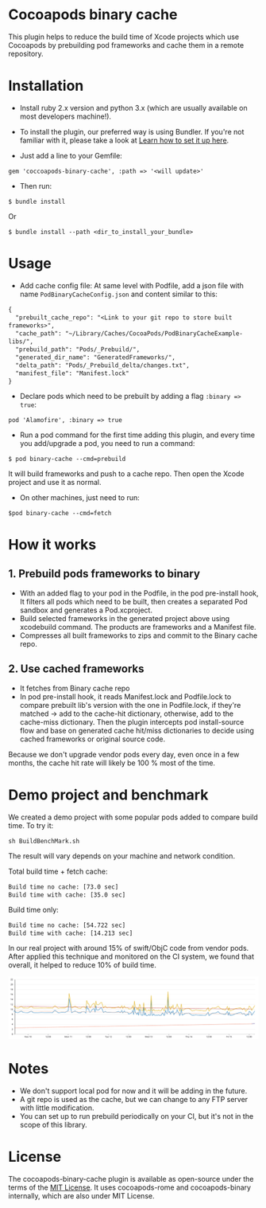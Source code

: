 # Cocoapods binary cache

This plugin helps to reduce the build time of Xcode projects which use Cocoapods by prebuilding pod frameworks and cache them in a remote repository.

# Installation

- Install ruby 2.x version and python 3.x (which are usually available on most developers machine!).
- To install the plugin, our preferred way is using Bundler. If you're not familiar with it, please take a look at [Learn how to set it up here](https://www.mokacoding.com/blog/ruby-for-ios-developers-bundler/).

- Just add a line to your Gemfile:

```
gem 'coccoapods-binary-cache', :path => '<will update>'
```

- Then run:

```
$ bundle install
```

Or

```
$ bundle install --path <dir_to_install_your_bundle>
```

# Usage

- Add cache config file: At same level with Podfile, add a json file with name `PodBinaryCacheConfig.json` and content similar to this:

```
{
  "prebuilt_cache_repo": "<Link to your git repo to store built frameworks>",
  "cache_path": "~/Library/Caches/CocoaPods/PodBinaryCacheExample-libs/",
  "prebuild_path": "Pods/_Prebuild/",
  "generated_dir_name": "GeneratedFrameworks/",
  "delta_path": "Pods/_Prebuild_delta/changes.txt",
  "manifest_file": "Manifest.lock"
}
```

- Declare pods which need to be prebuilt by adding a flag `:binary => true`:

```
pod 'Alamofire', :binary => true
```

- Run a pod command for the first time adding this plugin, and every time you add/upgrade a pod, you need to run a command:

```
$ pod binary-cache --cmd=prebuild
```

It will build frameworks and push to a cache repo. Then open the Xcode project and use it as normal.

- On other machines, just need to run:

```
$pod binary-cache --cmd=fetch
```

# How it works

## 1. Prebuild pods frameworks to binary
 + With an added flag to your pod in the Podfile, in the pod pre-install hook, It filters all pods which need to be built, then creates a separated Pod sandbox and generates a Pod.xcproject.
 + Build selected frameworks in the generated project above using xcodebuild command. The products are frameworks and a Manifest file.
 + Compresses all built frameworks to zips and commit to the Binary cache repo.

## 2. Use cached frameworks
 + It fetches from Binary cache repo
 + In pod pre-install hook, it reads Manifest.lock and Podfile.lock to compare prebuilt lib's version with the one in Podfile.lock, if they're matched -> add to the cache-hit dictionary, otherwise, add to the cache-miss dictionary. Then the plugin intercepts pod install-source flow and base on generated cache hit/miss dictionaries to decide using cached frameworks or original source code.

Because we don't upgrade vendor pods every day, even once in a few months, the cache hit rate will likely be 100 % most of the time.

# Demo project and benchmark

We created a demo project with some popular pods added to compare build time. To try it:

```
sh BuildBenchMark.sh
```

The result will vary depends on your machine and network condition.

Total build time + fetch cache:

```
Build time no cache: [73.0 sec]
Build time with cache: [35.0 sec]
```

Build time only:

```
Build time no cache: [54.722 sec]
Build time with cache: [14.213 sec]
```

In our real project with around 15% of swift/ObjC code from vendor pods. After applied this technique and monitored on the CI system, we found that overall, it helped to reduce 10% of build time.

<img src=images/realproj_buildtime_trend.png width=800></img>

# Notes

- We don't support local pod for now and it will be adding in the future.
- A git repo is used as the cache, but we can change to any FTP server with little modification.
- You can set up to run prebuild periodically on your CI, but it's not in the scope of this library.

# License

The cocoapods-binary-cache plugin is available as open-source under the terms of the [MIT License](https://opensource.org/licenses/MIT).
It uses cocoapods-rome and cocoapods-binary internally, which are also under MIT License.